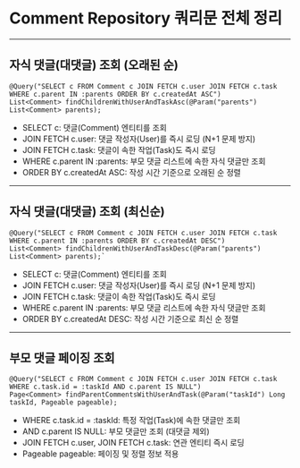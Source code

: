 # Comment Repository 쿼리문 전체 정리

---

<h2> 자식 댓글(대댓글) 조회 (오래된 순) </h2>

```
@Query("SELECT c FROM Comment c JOIN FETCH c.user JOIN FETCH c.task WHERE c.parent IN :parents ORDER BY c.createdAt ASC")
List<Comment> findChildrenWithUserAndTaskAsc(@Param("parents") List<Comment> parents);
```

- SELECT c: 댓글(Comment) 엔티티를 조회
- JOIN FETCH c.user: 댓글 작성자(User)를 즉시 로딩 (N+1 문제 방지)
- JOIN FETCH c.task: 댓글이 속한 작업(Task)도 즉시 로딩
- WHERE c.parent IN :parents: 부모 댓글 리스트에 속한 자식 댓글만 조회
- ORDER BY c.createdAt ASC: 작성 시간 기준으로 오래된 순 정렬


----
<h2> 자식 댓글(대댓글) 조회 (최신순) </h2>

````
@Query("SELECT c FROM Comment c JOIN FETCH c.user JOIN FETCH c.task WHERE c.parent IN :parents ORDER BY c.createdAt DESC")
List<Comment> findChildrenWithUserAndTaskDesc(@Param("parents") List<Comment> parents);`
````
- SELECT c: 댓글(Comment) 엔티티를 조회
- JOIN FETCH c.user: 댓글 작성자(User)를 즉시 로딩 (N+1 문제 방지)
- JOIN FETCH c.task: 댓글이 속한 작업(Task)도 즉시 로딩
- WHERE c.parent IN :parents: 부모 댓글 리스트에 속한 자식 댓글만 조회
- ORDER BY c.createdAt DESC: 작성 시간 기준으로 최신 순 정렬


-----
<h2> 부모 댓글 페이징 조회 </h2>

````
@Query("SELECT c FROM Comment c JOIN FETCH c.user JOIN FETCH c.task WHERE c.task.id = :taskId AND c.parent IS NULL")
Page<Comment> findParentCommentsWithUserAndTask(@Param("taskId") Long taskId, Pageable pageable);
````
- WHERE c.task.id = :taskId: 특정 작업(Task)에 속한 댓글만 조회
- AND c.parent IS NULL: 부모 댓글만 조회 (대댓글 제외)
- JOIN FETCH c.user, JOIN FETCH c.task: 연관 엔티티 즉시 로딩
- Pageable pageable: 페이징 및 정렬 정보 적용